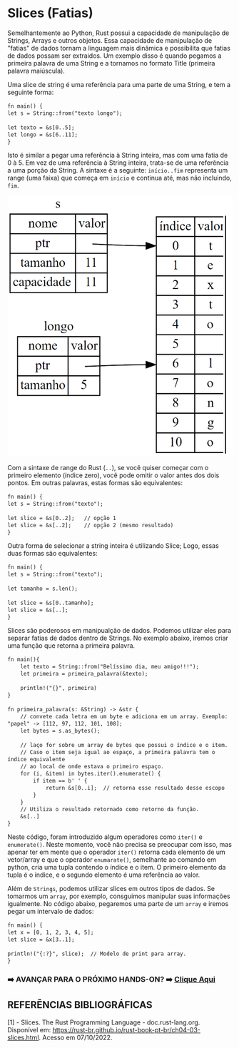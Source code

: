 # **Slices (Fatias)**

Semelhantemente ao Python, Rust possui a capacidade de manipulação de Strings, Arrays e outros objetos. Essa capacidade de manipulação de "fatias" de dados tornam a linguagem mais dinâmica e possibilita que fatias de dados possam ser extraidos. Um exemplo disso é quando pegamos a primeira palavra de uma String e a tornamos no formato Title (primeira palavra maiúscula).

Uma slice de string é uma referência para uma parte de uma String, e tem a seguinte forma:

```
fn main() {
let s = String::from("texto longo");

let texto = &s[0..5];
let longo = &s[6..11];
}
```

Isto é similar a pegar uma referência à String inteira, mas com uma fatia de 0 à 5. Em vez de uma referência à String inteira, trata-se de uma referência a uma porção da String. A sintaxe é a seguinte: ``início..fim`` representa um range (uma faixa) que começa em ``início`` e continua até, mas não incluindo, ``fim``.

![](/Imagens/HD09/Slice.png)

Com a sintaxe de range do Rust (``..``), se você quiser começar com o primeiro elemento (índice zero), você pode omitir o valor antes dos dois pontos. Em outras palavras, estas formas são equivalentes:

```
fn main() {
let s = String::from("texto");

let slice = &s[0..2];   // opção 1
let slice = &s[..2];    // opção 2 (mesmo resultado)
}
```

Outra forma de selecionar a string inteira é utilizando Slice; Logo, essas duas formas são equivalentes:

```
fn main() {
let s = String::from("texto");

let tamanho = s.len();

let slice = &s[0..tamanho];
let slice = &s[..];
}
```

Slices são poderosos em manipualção de dados. Podemos utilizar eles para separar fatias de dados dentro de Strings. No exemplo abaixo, iremos criar uma função que retorna a primeira palavra.

```
fn main(){
    let texto = String::from("Belíssimo dia, meu amigo!!!");
    let primeira = primeira_palavra(&texto);
    
    println!("{}", primeira)
}

fn primeira_palavra(s: &String) -> &str {
    // convete cada letra em um byte e adiciona em um array. Exemplo: "papel" -> [112, 97, 112, 101, 108];
    let bytes = s.as_bytes();  

    // laço for sobre um array de bytes que possui o índice e o item.
    // Caso o item seja igual ao espaço, a primeira palavra tem o índice equivalente 
    // ao local de onde estava o primeiro espaço.
    for (i, &item) in bytes.iter().enumerate() {
        if item == b' ' {
            return &s[0..i];  // retorna esse resultado desse escopo
        }
    }
    // Utiliza o resultado retornado como retorno da função.
    &s[..]
}
```

Neste código, foram introduzido algum operadores como ``iter()`` e ``enumerate()``. Neste momento, você não precisa se preocupar com isso, mas apenar ter em mente que o operador ``iter()`` retorna cada elemento de um vetor/array e que o operador ``enumarate()``, semelhante ao comando em python, cria uma tupla contendo o índice e o item. O primeiro elemento da tupla é o índice, e o segundo elemento é uma referência ao valor. 

Além de ``Strings``, podemos utilizar slices em outros tipos de dados. Se tomarmos um ``array``, por exemplo, consguimos manipular suas informações igualmente. No código abaixo, pegaremos uma parte de um ``array`` e iremos pegar um intervalo de dados:

```
fn main() {
let x = [0, 1, 2, 3, 4, 5];
let slice = &x[3..1];

println!("{:?}", slice);  // Modelo de print para array.
}
```

### ➡️ AVANÇAR PARA O PRÓXIMO HANDS-ON? ➡️ [Clique Aqui](/HandsOn/HD10/README.md)

## REFERÊNCIAS BIBLIOGRÁFICAS

[1] - Slices. The Rust Programming Language  - doc.rust-lang.org. Disponível em: <https://rust-br.github.io/rust-book-pt-br/ch04-03-slices.html>. Acesso em 07/10/2022.
